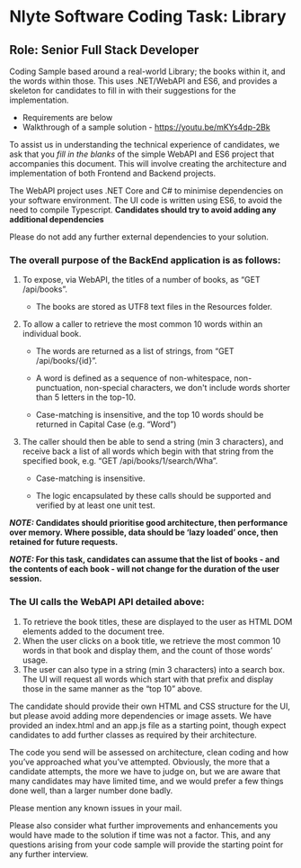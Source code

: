 # Nlyte Software Coding Task: Library
## Role: Senior Full Stack Developer

Coding Sample based around a real-world Library; the books within it, and the words within those.
This uses .NET/WebAPI and ES6, and provides a skeleton for candidates to fill in with their suggestions for the implementation.

* Requirements are below
* Walkthrough of a sample solution - https://youtu.be/mKYs4dp-2Bk

To assist us in understanding the technical experience of candidates, we ask that you *fill in the blanks* of the simple WebAPI and ES6 project that accompanies this document. This will involve creating the architecture and implementation of both Frontend and Backend projects.

The WebAPI project uses .NET Core and C# to minimise dependencies on your software environment. The UI code is written using ES6, to avoid the need to compile Typescript. **Candidates should try to avoid adding any additional dependencies**

Please do not add any further external dependencies to your solution.

### The overall purpose of the BackEnd application is as follows:
1. To expose, via WebAPI, the titles of a number of books, as “GET /api/books”.
    * The books are stored as UTF8 text files in the Resources folder.
    
2. To allow a caller to retrieve the most common 10 words within an individual book.
 
    * The words are returned as a list of strings, from “GET /api/books/{id}”.

    * A word is defined as a sequence of non-whitespace, non-punctuation, non-special characters, we don't include words shorter than 5 letters in the top-10.

    * Case-matching is insensitive, and the top 10 words should be returned in Capital Case (e.g. “Word”)

3. The caller should then be able to send a string (min 3 characters), and receive back a list of all words which begin with that string from the specified book, e.g. “GET /api/books/1/search/Wha”.

    * Case-matching is insensitive.

    * The logic encapsulated by these calls should be supported and verified by at least one unit test.

**_NOTE:_ Candidates should prioritise good architecture, then performance over memory. Where possible, data should be ‘lazy loaded’ once, then retained for future requests.**

**_NOTE:_ For this task, candidates can assume that the list of books - and the contents of each book - will not change for the duration of the user session.**


### The UI calls the WebAPI API detailed above:
1. To retrieve the book titles, these are displayed to the user as HTML DOM elements added to the document tree.
2. When the user clicks on a book title, we retrieve the most common 10 words in that book and display them, and the count of those words’ usage.
3. The user can also type in a string (min 3 characters) into a search box. The UI will request all words which start with that prefix and display those in the same manner as the “top 10” above.

The candidate should provide their own HTML and CSS structure for the UI, but please avoid adding more dependencies or image assets. We have provided an index.html and an app.js file as a starting point, though expect candidates to add further classes as required by their architecture.


The code you send will be assessed on architecture, clean coding and how you’ve approached what you’ve attempted. Obviously, the more that a candidate attempts, the more we have to judge on, but we are aware that many candidates may have limited time, and we would prefer a few things done well, than a larger number done badly.

Please mention any known issues in your mail.

Please also consider what further improvements and enhancements you would have made to the solution if time was not a factor. This, and any questions arising from your code sample will provide the starting point for any further interview.
